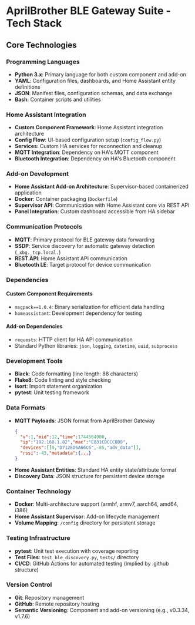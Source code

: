 # AprilBrother BLE Gateway Suite - Tech Stack

## Core Technologies

### Programming Languages
- **Python 3.x**: Primary language for both custom component and add-on
- **YAML**: Configuration files, dashboards, and Home Assistant entity definitions
- **JSON**: Manifest files, configuration schemas, and data exchange
- **Bash**: Container scripts and utilities

### Home Assistant Integration
- **Custom Component Framework**: Home Assistant integration architecture
- **Config Flow**: UI-based configuration setup (`config_flow.py`)
- **Services**: Custom HA services for reconnection and cleanup
- **MQTT Integration**: Dependency on HA's MQTT component
- **Bluetooth Integration**: Dependency on HA's Bluetooth component

### Add-on Development
- **Home Assistant Add-on Architecture**: Supervisor-based containerized application
- **Docker**: Container packaging (`Dockerfile`)
- **Supervisor API**: Communication with Home Assistant core via REST API
- **Panel Integration**: Custom dashboard accessible from HA sidebar

### Communication Protocols
- **MQTT**: Primary protocol for BLE gateway data forwarding
- **SSDP**: Service discovery for automatic gateway detection (`_xbg._tcp.local.`)
- **REST API**: Home Assistant API communication
- **Bluetooth LE**: Target protocol for device communication

### Dependencies

#### Custom Component Requirements
- `msgpack==1.0.4`: Binary serialization for efficient data handling
- `homeassistant`: Development dependency for testing

#### Add-on Dependencies  
- `requests`: HTTP client for HA API communication
- Standard Python libraries: `json`, `logging`, `datetime`, `uuid`, `subprocess`

### Development Tools
- **Black**: Code formatting (line length: 88 characters)
- **Flake8**: Code linting and style checking
- **isort**: Import statement organization
- **pytest**: Unit testing framework

### Data Formats
- **MQTT Payloads**: JSON format from AprilBrother Gateway
  ```json
  {
    "v":1,"mid":12,"time":1744564900,
    "ip":"192.168.1.82","mac":"E831CDCCCBB0",
    "devices":[[0,"D712ED6A66C6",-85,"adv_data"]],
    "rssi":-43,"metadata":{...}
  }
  ```
- **Home Assistant Entities**: Standard HA entity state/attribute format
- **Discovery Data**: JSON structure for persistent device storage

### Container Technology
- **Docker**: Multi-architecture support (armhf, armv7, aarch64, amd64, i386)
- **Home Assistant Supervisor**: Add-on lifecycle management
- **Volume Mapping**: `/config` directory for persistent storage

### Testing Infrastructure
- **pytest**: Unit test execution with coverage reporting
- **Test Files**: `test_ble_discovery.py`, `tests/` directory
- **CI/CD**: GitHub Actions for automated testing (implied by .github structure)

### Version Control
- **Git**: Repository management
- **GitHub**: Remote repository hosting
- **Semantic Versioning**: Component and add-on versioning (e.g., v0.3.34, v1.7.6)